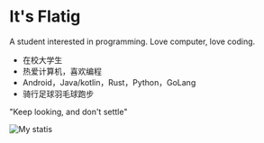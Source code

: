 # It's Flatig

A student interested in programming.
Love computer, love coding.

- 在校大学生
- 热爱计算机，喜欢编程
- Android，Java/kotlin，Rust，Python，GoLang
- 骑行足球羽毛球跑步


"Keep looking, and don't settle"



![My statis](https://github-readme-stats.vercel.app/api?username=Flatigers&show_icons=true)
